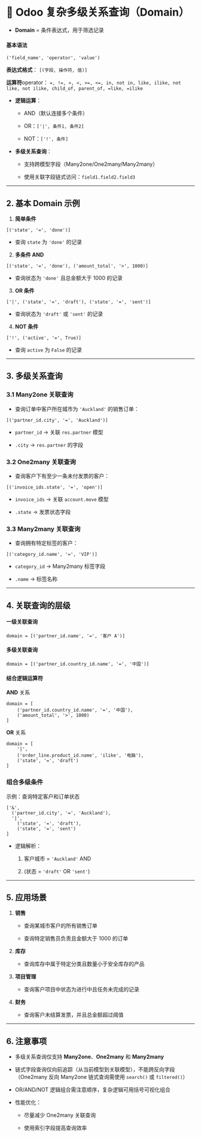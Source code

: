 # 🔗 Odoo 复杂多级关系查询（Domain）

- **Domain** = 条件表达式，用于筛选记录

#### 基本语法

`('field_name', 'operator', 'value')`


**表达式格式**：
`[(字段, 操作符, 值)]`


**运算符**operator：
`=, !=, >, <, >=, <=, in, not in, like, ilike, not like, not ilike, child_of, parent_of, =like, =ilike`

- **逻辑运算**：
    
    - AND（默认连接多个条件）
        
    - OR：`['|', 条件1, 条件2]`
        
    - NOT：`['!', 条件]`
        
- **多级关系查询**：
    
    - 支持跨模型字段（Many2one/One2many/Many2many）
        
    - 使用关联字段链式访问：`field1.field2.field3`
        

---

## 2. 基本 Domain 示例

1. **简单条件**
    

`[('state', '=', 'done')]`

- 查询 `state` 为 `'done'` 的记录
    

2. **多条件 AND**
    

`[('state', '=', 'done'), ('amount_total', '>', 1000)]`

- 查询状态为 `'done'` 且总金额大于 1000 的记录
    

3. **OR 条件**
    

`['|', ('state', '=', 'draft'), ('state', '=', 'sent')]`

- 查询状态为 `'draft'` 或 `'sent'` 的记录
    

4. **NOT 条件**
    

`['!', ('active', '=', True)]`

- 查询 `active` 为 `False` 的记录
    

---

## 3. 多级关系查询

### 3.1 Many2one 关联查询

- 查询订单中客户所在城市为 `'Auckland'` 的销售订单：
    

`[('partner_id.city', '=', 'Auckland')]`

- `partner_id` → 关联 `res.partner` 模型
    
- `.city` → `res.partner` 的字段
    

### 3.2 One2many 关联查询

- 查询客户下有至少一条未付发票的客户：
    

`[('invoice_ids.state', '=', 'open')]`

- `invoice_ids` → 关联 `account.move` 模型
    
- `.state` → 发票状态字段
    

### 3.3 Many2many 关联查询

- 查询拥有特定标签的客户：
    

`[('category_id.name', '=', 'VIP')]`

- `category_id` → Many2many 标签字段
    
- `.name` → 标签名称
    

---

## 4. 关联查询的层级


#### 一级关联查询

```
domain = [('partner_id.name', '=', '客户 A')]
```

#### 多级关联查询

```
domain = [('partner_id.country_id.name', '=', '中国')]
```

#### 结合逻辑运算符

**AND** 关系

```
domain = [
    ('partner_id.country_id.name', '=', '中国'),
    ('amount_total', '>', 1000)
]
```


**OR** 关系

```
domain = [
    '|',
    ('order_line.product_id.name', 'ilike', '电脑'),
    ('state', '=', 'draft')
]
```



### 组合多级条件
示例：查询特定客户和订单状态

```
['&', 
  ('partner_id.city', '=', 'Auckland'),
  '|',
    ('state', '=', 'draft'),
    ('state', '=', 'sent')
]

```

- 逻辑解析：
    
    1. 客户城市 = `'Auckland'` AND
        
    2. (状态 = `'draft'` OR `'sent'`)
        

---

## 5. 应用场景

1. **销售**
    
    - 查询某城市客户的所有销售订单
        
    - 查询特定销售员负责且金额大于 1000 的订单
        
2. **库存**
    
    - 查询库存中属于特定分类且数量小于安全库存的产品
        
3. **项目管理**
    
    - 查询客户项目中状态为进行中且任务未完成的记录
        
4. **财务**
    
    - 查询客户未结算发票，并且总金额超过阈值
        

---

## 6. 注意事项

- 多级关系查询仅支持 **Many2one**、**One2many** 和 **Many2many**
    
- 链式字段查询仅向前追踪（从当前模型到关联模型），不能跨反向字段（One2many 反向 Many2one 链式查询需使用 `search()` 或 `filtered()`）
    
- OR/AND/NOT 逻辑组合需注意顺序，复杂逻辑可用括号可视化组合
    
- 性能优化：
    
    - 尽量减少 One2many 关联查询
        
    - 使用索引字段提高查询效率